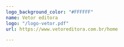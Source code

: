 ```yaml
---
logo_background_color: "#FFFFFF"
name: Vetor editora
logo: "/logo-vetor.pdf"
url: https://www.vetoreditora.com.br/home

---
```

